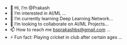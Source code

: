 - 👋 Hi, I’m @Prakash
- 👀 I’m interested in AI/ML ...
- 🌱 I’m currently learning Deep Learning Network...
- 💞️ I’m looking to collaborate on AI/ML Projects...
- 📫 How to reach me bsprakashbs@gmail.com ...
- ⚡ Fun fact: Playing cricket in club after certain ages ...

<!---
Prakash is a ✨ special ✨ repository because its `README.md` (this file) appears on your GitHub profile.
You can click the Preview link to take a look at your changes.
--->
